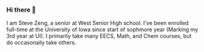 ### Hi there 👋

I am Steve Zeng, a senior at West Senior High school. I've been enrolled full-time at the University of Iowa since start of sophmore year (Marking my 3rd year at UI). I primarily take many EECS, Math, and Chem courses, but do occasonaily take others.
